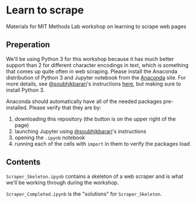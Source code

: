 # Learn to scrape 

Materials for MIT Methods Lab workshop on learning to scrape web pages

## Preperation

We'll be using Python 3 for this workshop because it has much better support
than 2 for different character encodings in text, which is something that comes
up quite often in web scraping.
Please install the Anaconda distribution of Python 3 and Jupyter notebook from
the [Anaconda](https://www.anaconda.com/download/?lang=en-us#macos) site. For
more details, see [@soubhikbarari](https://github.com/soubhikbarari/)'s instructions
[here](https://github.com/soubhikbarari/MITPolMeth-PythonDataSci-02-2018/blob/master/setup.pdf),
but making sure to install Python 3.

Anaconda should automatically have all of the needed packages pre-installed.
Please verify that they are by:

1. downloading this repository (the button is on the upper right of the page)
2. launching Jupyter using [@soubhikbarari](https://github.com/soubhikbarari/)'s instructions
3. opening the `.ipynb` notebook 
4. running each of the cells with `import` in them to verify the packages load

## Contents

`Scraper_Skeleton.ipynb` contains a skeleton of a web scraper and is what we'll
be working through during the workshop.

`Scraper_Completed.ipynb` is the "solutions" for `Scraper_Skeleton`.
